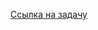 [Ссылка на задачу](https://leetcode.com/problems/reverse-prefix-of-word/?envType=daily-question&envId=2024-05-01)